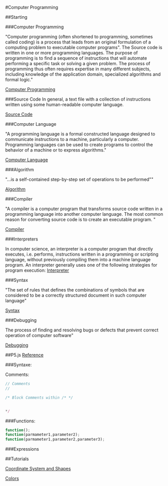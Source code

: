 #Computer Programming

##Starting

###Computer Programming

"Computer programming (often shortened to programming, sometimes called coding) is a process that leads from an original formulation of a computing problem to executable computer programs".
The Source code is written in one or more programming languages. The purpose of programming is to find a sequence of instructions that will automate performing a specific task or solving a given problem. The process of programming thus often requires expertise in many different subjects, including knowledge of the application domain, specialized algorithms and formal logic."

[Computer Programming](https://en.wikipedia.org/wiki/Computer_programming)


###Source Code
In general, a text file with a collection of instructions written using some human-readable computer language.

[Source Code](https://en.wikipedia.org/wiki/Source_code)

###Computer Language

"A programming language is a formal constructed language designed to communicate instructions to a machine, particularly a computer. Programming languages can be used to create programs to control the behavior of a machine or to express algorithms."

[Computer Language](https://en.wikipedia.org/wiki/Computer_language)

###Algorithm

"...is a self-contained step-by-step set of operations to be performed""

[Algorithm](https://en.wikipedia.org/wiki/Algorithm)

###Compiler

"A compiler is a computer program that transforms source code written in a programming language into another computer language. The most common reason for converting source code is to create an executable program. "

[Compiler](https://en.wikipedia.org/wiki/Compiler)

###Interpreters

In computer science, an interpreter is a computer program that directly executes, i.e. performs, instructions written in a programming or scripting language, without previously compiling them into a machine language program. An interpreter generally uses one of the following strategies for program execution:
[Interpreter](https://en.wikipedia.org/wiki/Interpreter_(computing))

###Syntax

"The set of rules that defines the combinations of symbols that are considered to be a correctly structured document in such computer language"

[Syntax](https://en.wikipedia.org/wiki/Syntax_(programming_languages))

###Debugging 

The process of finding and resolving bugs or defects that prevent correct operation of computer software"

[Debugging](https://en.wikipedia.org/wiki/Debugging)


##P5.js
[Reference](http://p5js.org/reference/)


###Syntaxe:

Comments:
```js
// Comments
// 

/* Block Comments within /* */ 


*/

```
###Functions:

```js
function();
function(parmameter1,parameter2);
function(parmameter1,parameter2,parameter3);
```

###Expressions  


##Tutorials

[Coordinate System and Shapes](https://processing.org/tutorials/drawing/)

[Colors](https://processing.org/tutorials/color/)
